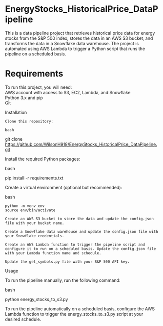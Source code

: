 # EnergyStocks_HistoricalPrice_DataPipeline  
This is a data pipeline project that retrieves historical price data for energy stocks from the S&P 500 index, stores the data in an AWS S3 bucket, and transforms the data in a Snowflake data warehouse. The project is automated using AWS Lambda to trigger a Python script that runs the pipeline on a scheduled basis.

# Requirements  
To run this project, you will need:  
AWS account with access to S3, EC2, Lambda, and Snowflake  
Python 3.x and pip  
Git  

Installation

    Clone this repository:

    bash

git clone https://github.com/WilsonH918/EnergyStocks_HistoricalPrice_DataPipeline.git

Install the required Python packages:

bash

pip install -r requirements.txt

Create a virtual environment (optional but recommended):

bash

    python -m venv env
    source env/bin/activate

    Create an AWS S3 bucket to store the data and update the config.json file with your bucket name.

    Create a Snowflake data warehouse and update the config.json file with your Snowflake credentials.

    Create an AWS Lambda function to trigger the pipeline script and configure it to run on a scheduled basis. Update the config.json file with your Lambda function name and schedule.

    Update the get_symbols.py file with your S&P 500 API key.

Usage

To run the pipeline manually, run the following command:

bash

python energy_stocks_to_s3.py

To run the pipeline automatically on a scheduled basis, configure the AWS Lambda function to trigger the energy_stocks_to_s3.py script at your desired schedule.
